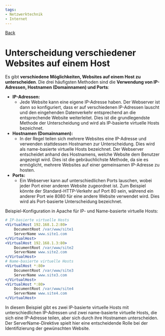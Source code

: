 ```yaml
---
tags:
- Netzwerktechnik
- Internet
---
```

[Back](Uebersicht%20der%20Netzwerktechnik%20Themen.md)
# Unterscheidung verschiedener Websites auf einem Host
Es gibt **verschiedene Möglichkeiten, Websites auf einem Host zu unterscheiden**. Die drei häufigsten Methoden sind die **Verwendung von IP-Adressen, Hostnamen (Domainnamen) und Ports**:

- **IP-Adressen:**
	- Jede Website kann eine eigene IP-Adresse haben. Der Webserver ist dann so konfiguriert, dass er auf verschiedenen IP-Adressen lauscht und den eingehenden Datenverkehr entsprechend an die entsprechende Website weiterleitet. Dies ist die grundlegendste Methode der Unterscheidung und wird als IP-basierte virtuelle Hosts bezeichnet.
- **Hostnamen (Domainnamen):**
	- In der Regel teilen sich mehrere Websites eine IP-Adresse und verwenden stattdessen Hostnamen zur Unterscheidung. Dies wird als name-basierte virtuelle Hosts bezeichnet. Der Webserver entscheidet anhand des Hostnamens, welche Website dem Benutzer angezeigt wird. Dies ist die gebräuchlichste Methode, da sie es ermöglicht, mehrere Websites auf einer gemeinsamen IP-Adresse zu hosten.
- **Ports:**
	- Ein Webserver kann auf unterschiedlichen Ports lauschen, wobei jeder Port einer anderen Website zugeordnet ist. Zum Beispiel könnte der Standard-HTTP-Verkehr auf Port 80 sein, während ein anderer Port wie 8080 für eine andere Website verwendet wird. Dies wird als Port-basierte Unterscheidung bezeichnet.

Beispiel-Konfiguration in Apache für IP- und Name-basierte virtuelle Hosts:
```apache
# IP-basierte virtuelle Hosts
<VirtualHost 192.168.1.2:80>
    DocumentRoot /var/www/site1
    ServerName www.site1.com
</VirtualHost>
<VirtualHost 192.168.1.3:80>
    DocumentRoot /var/www/site2
    ServerName www.site2.com
</VirtualHost>
# Name-basierte virtuelle Hosts
<VirtualHost *:80>
    DocumentRoot /var/www/site3
    ServerName www.site3.com
</VirtualHost>
<VirtualHost *:80>
    DocumentRoot /var/www/site4
    ServerName www.site4.com
</VirtualHost>
```

In diesem Beispiel gibt es zwei IP-basierte virtuelle Hosts mit unterschiedlichen IP-Adressen und zwei name-basierte virtuelle Hosts, die sich eine IP-Adresse teilen, aber sich durch ihre Hostnamen unterscheiden. Der ServerName-Direktive spielt hier eine entscheidende Rolle bei der Identifizierung der gewünschten Website.